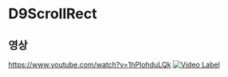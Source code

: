 # D9ScrollRect

## 영상
https://www.youtube.com/watch?v=1hPIohduLQk
[![Video Label](http://img.youtube.com/vi/1hPIohduLQk/0.jpg)](https://www.youtube.com/watch?v=1hPIohduLQk)
